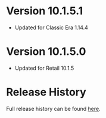 # Version 10.1.5.1

* Updated for Classic Era 1.14.4

# Version 10.1.5.0

* Updated for Retail 10.1.5

# Release History

Full release history can be found [here](https://github.com/kstange/MasqueBlizzBars/wiki/Release-Notes).
